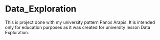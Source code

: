 # Data_Exploration

This is project done with my university pattern Panos Arapis. It is intended only for education purposes as it was created for university lesson Data Exploration.
